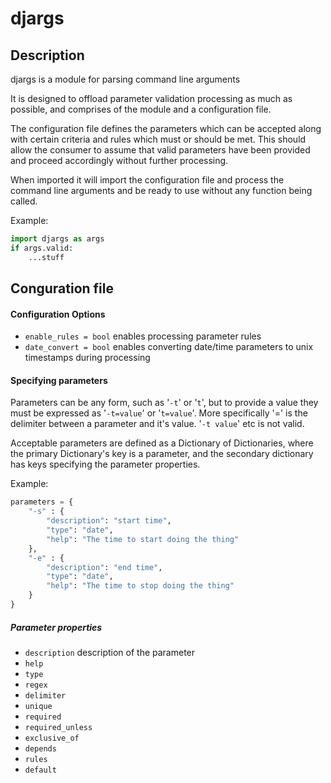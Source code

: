 # djargs
## Description
djargs is a module for parsing command line arguments

It is designed to offload parameter validation processing as much as possible, and comprises of the module and a configuration file.

The configuration file defines the parameters which can be accepted along with certain criteria and rules which must or should be met.
This should allow the consumer to assume that valid parameters have been provided and proceed accordingly without further processing.

When imported it will import the configuration file and process the command line arguments and be ready to use without any function being called.

Example:
```python
import djargs as args
if args.valid:
    ...stuff

```
## Conguration file
#### Configuration Options
* `enable_rules = bool` enables processing parameter rules
* `date_convert = bool` enables converting date/time parameters to unix timestamps during processing

#### Specifying parameters
Parameters can be any form, such as '`-t`' or '`t`', but to provide a value they must be expressed as '`-t=value`' or '`t=value`'.  More specifically '=' is the delimiter between a parameter and it's value. '`-t value`' etc is not valid.

Acceptable parameters are defined as a Dictionary of Dictionaries, where the primary Dictionary's key is a parameter, and the secondary dictionary has keys specifying the parameter properties.

Example:
```python
parameters = {
    "-s" : {
        "description": "start time",
        "type": "date",
        "help": "The time to start doing the thing"
    },
    "-e" : {
        "description": "end time",
        "type": "date",
        "help": "The time to stop doing the thing"
    }
}
```
##### Parameter properties
* `description`
   description of the parameter
* `help`
* `type`
* `regex`
* `delimiter`
* `unique`
* `required`
* `required_unless`
* `exclusive_of`
* `depends`
* `rules`
* `default`
